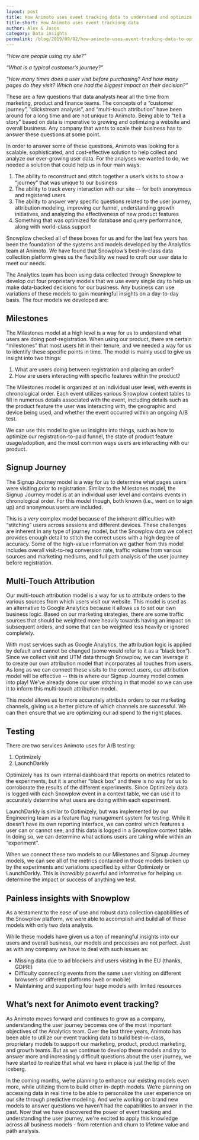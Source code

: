 ```yaml
---
layout: post
title: How Animoto uses event tracking data to understand and optimize the user journey
title-short: How Animoto uses event trackiong data
author: Alex & Jason
category: Data insights
permalink: /blog/2019/09/02/how-animoto-uses-event-tracking-data-to-optimize-the-user-journey/
---
```


_“How are people using my site?”_

_“What is a typical customer’s journey?”_

_“How many times does a user visit before purchasing? And how many pages do they visit? Which one had the biggest impact on their decision?”_

These are a few questions that data analysts hear all the time from marketing, product and finance teams. The concepts of a “customer journey”, “clickstream analysis”, and “multi-touch attribution” have been around for a long time and are not unique to Animoto. Being able to “tell a story” based on data is imperative to growing and optimizing a website and overall business. Any company that wants to scale their business has to answer these questions at some point.

In order to answer some of these questions, Animoto was looking for a scalable, sophisticated, and cost-effective solution to help collect and analyze our ever-growing user data. For the analyses we wanted to do, we needed a solution that could help us in four main ways:



1. The ability to reconstruct and stitch together a user’s visits to show a “journey” that was unique to our business
2. The ability to track every interaction with our site -- for both anonymous and registered users 
3. The ability to answer very specific questions related to the user journey, attribution modeling, improving our funnel, understanding growth initiatives, and analyzing the effectiveness of new product features
4. Something that was optimized for database and query performance, along with world-class support

Snowplow checked all of these boxes for us and for the last few years has been the foundation of the systems and models developed by the Analytics team at Animoto. We have found that Snowplow’s best-in-class data collection platform gives us the flexibility we need to craft our user data to meet our needs.

The Analytics team has been using data collected through Snowplow to develop out four proprietary models that we use every single day to help us make data-backed decisions for our business. Any business can use variations of these models to gain meaningful insights on a day-to-day basis. The four models we developed are: 


## Milestones

The Milestones model at a high level is a way for us to understand what users are doing post-registration. When using our product, there are certain “milestones” that most users hit in their tenure, and we needed a way for us to identify these specific points in time. The model is mainly used to give us insight into two things: 



1. What are users doing between registration and placing an order?
2. How are users interacting with specific features within the product? 

The Milestones model is organized at an individual user level, with events in chronological order. Each event utilizes various Snowplow context tables to fill in numerous details associated with the event, including details such as the product feature the user was interacting with, the geographic and device being used, and whether the event occurred within an ongoing A/B test. 

We can use this model to give us insights into things, such as how to optimize our registration-to-paid funnel, the state of product feature usage/adoption, and the most common ways users are interacting with our product.


## Signup Journey

The Signup Journey model is a way for us to determine what pages users were visiting _prior_ to registration. Similar to the Milestones model, the Signup Journey model is at an individual user level and contains events in chronological order. For this model though, both known (i.e., went on to sign up) and anonymous users are included. 

This is a _very_ complex model because of the inherent difficulties with “stitching” users across sessions and different devices. These challenges are inherent in any type of journey model, but the Snowplow data we collect provides enough detail to stitch the correct users with a high degree of accuracy. Some of the high-value information we gather from this model includes overall visit-to-reg conversion rate, traffic volume from various sources and marketing mediums, and full path analysis of the user journey before registration.


## Multi-Touch Attribution

Our multi-touch attribution model is a way for us to attribute orders to the various sources from which users visit our website. This model is used as an alternative to Google Analytics because it allows us to set our own business logic. Based on our marketing strategies, there are some traffic sources that should be weighted more heavily towards having an impact on subsequent orders, and some that can be weighted less heavily or ignored completely. 

With most services such as Google Analytics, the attribution logic is applied by default and cannot be changed (some would refer to it as a “black box”). Since we collect visit and UTM data through Snowplow, we can leverage it to create our own attribution model that incorporates all touches from users. As long as we can connect these visits to the correct users, our attribution model will be effective -- this is where our Signup Journey model comes into play! We’ve already done our user stitching in that model so we can use it to inform this multi-touch attribution model. 

This model allows us to more accurately attribute orders to our marketing channels, giving us a better picture of which channels are successful. We can then ensure that we are optimizing our ad spend to the right places.


## Testing

There are two services Animoto uses for A/B testing: 



1. Optimizely
2. LaunchDarkly

Optimizely has its own internal dashboard that reports on metrics related to the experiments, but it is another “black box” and there is no way for us to corroborate the results of the different experiments. Since Optimizely data is logged with each Snowplow event in a context table, we can use it to accurately determine what users are doing within each experiment. 

LaunchDarkly is similar to Optimizely, but was implemented by our Engineering team as a feature flag management system for testing. While it doesn’t have its own reporting interface, we can control which features a user can or cannot see, and this data is logged in a Snowplow context table. In doing so, we can determine what actions users are taking while within an “experiment”. 


When we connect these two models to our Milestones and Signup Journey models, we can see all of the metrics contained in those models broken up by the experiments and variations specified by either Optimizely or LaunchDarkly. This is _incredibly_ powerful and informative for helping us determine the impact or success of anything we test.


## Painless insights with Snowplow

As a testament to the ease of use and robust data collection capabilities of the Snowplow platform, we were able to accomplish and build all of these models with only two data analysts.

While these models have given us a ton of meaningful insights into our users and overall business, our models and processes are not perfect. Just as with any company we have to deal with such issues as:



*   Missing data due to ad blockers and users visiting in the EU (thanks, GDPR!)
*   Difficulty connecting events from the same user visiting on different browsers or different platforms (web or mobile)
*   Maintaining and supporting four huge models with limited resources


## What’s next for Animoto event tracking?

As Animoto moves forward and continues to grow as a company, understanding the user journey becomes one of the most important objectives of the Analytics team. Over the last three years, Animoto has been able to utilize our event tracking data to build best-in-class, proprietary models to support our marketing, product, product marketing, and growth teams. But as we continue to develop these models and try to answer more and increasingly difficult questions about the user journey, we have started to realize that what we have in place is just the tip of the iceberg.

In the coming months, we’re planning to enhance our existing models even more, while utilizing them to build other in-depth models. We’re planning on accessing data in real time to be able to personalize the user experience on our site through predictive modeling. And we’re working on brand new models to answer questions we haven’t had the capabilities to answer in the past. Now that we have discovered the power of event tracking and understanding the user journey, we're excited to apply this knowledge across all business models - from retention and churn to lifetime value and path analysis.